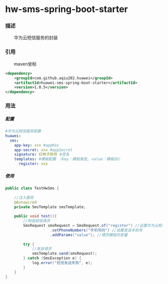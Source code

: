 # hw-sms-spring-boot-starter
### 描述
&emsp;&emsp;华为云短信服务的封装 

### 引用
&emsp;&emsp;maven坐标
```xml
<dependency>
    <groupId>com.github.aqiu202.huawei</groupId>
    <artifactId>huawei-sms-spring-boot-starter</artifactId>
    <version>1.0.5</version>
</dependency>
```

### 用法
##### 配置
```yaml
#华为云短信服务配置
huawei:
  sms:
    app-key: xxx #appKey
    app-secret: xxx #appSecret
    signature: 红柿子软件 #签名
    templates: #模板配置 （key：模板类型, value：模板ID）
      register: xxx
```
##### 使用
```java
public class TestHwSms {
    
    //注入服务
    @Autowired
    private SmsTemplate smsTemplate;
    
    public void test(){
        //构造短信请求
        SmsRequest smsRequest = SmsRequest.of("register") //设置华为云短信服务模板ID
                    .setPhoneNumbers("手机号码") //设置发送手机号
                    .addParams("value"); //填充模板的变量
        
        try {
            //发送请求
            smsTemplate.send(smsRequest);
        } catch (SmsException e) {
            log.error("短信发送失败", e);
        }
    }
}
```